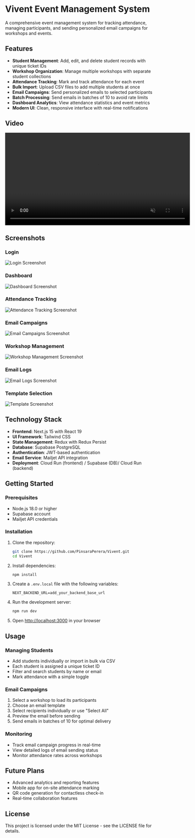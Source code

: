 # Vivent Event Management System

A comprehensive event management system for tracking attendance, managing participants, and sending personalized email campaigns for workshops and events.

## Features

- **Student Management**: Add, edit, and delete student records with unique ticket IDs
- **Workshop Organization**: Manage multiple workshops with separate student collections
- **Attendance Tracking**: Mark and track attendance for each event
- **Bulk Import**: Upload CSV files to add multiple students at once
- **Email Campaigns**: Send personalized emails to selected participants
- **Batch Processing**: Send emails in batches of 10 to avoid rate limits
- **Dashboard Analytics**: View attendance statistics and event metrics
- **Modern UI**: Clean, responsive interface with real-time notifications

## Video
<video width="600" controls muted>
  <source src="./resources/vivent.mp4" type="video/mp4">
  Your browser does not support the video tag.
</video>

## Screenshots

### Login
![Login Screenshot](./resources/login.png)

### Dashboard
![Dashboard Screenshot](./resources/dashboard.png)

### Attendance Tracking
![Attendance Tracking Screenshot](./resources/participant_management.png)

### Email Campaigns
![Email Campaigns Screenshot](./resources/email_campaign.png)

### Workshop Management
![Workshop Management Screenshot](./resources/new_event.png)

### Email Logs
![Email Logs Screenshot](./resources/email_logs.png)

### Template Selection
![Template Screenshot](./resources/templates.png)

## Technology Stack

- **Frontend**: Next.js 15 with React 19
- **UI Framework**: Tailwind CSS
- **State Management**: Redux with Redux Persist
- **Database**: Supabase PostgreSQL
- **Authentication**: JWT-based authentication
- **Email Service**: Mailjet API integration
- **Deployment**: Cloud Run (frontend) / Supabase (DB)/ Cloud Run (backend)

## Getting Started

### Prerequisites

- Node.js 18.0 or higher
- Supabase account
- Mailjet API credentials

### Installation

1. Clone the repository:
   ```bash
   git clone https://github.com/PinsaraPerera/Vivent.git
   cd Vivent
   ```

2. Install dependencies:
   ```bash
   npm install
   ```

3. Create a `.env.local` file with the following variables:
   ```
   NEXT_BACKEND_URL=add_your_backend_base_url
   ```

4. Run the development server:
   ```bash
   npm run dev
   ```

5. Open [http://localhost:3000](http://localhost:3000) in your browser

## Usage

### Managing Students

- Add students individually or import in bulk via CSV
- Each student is assigned a unique ticket ID
- Filter and search students by name or email
- Mark attendance with a simple toggle

### Email Campaigns

1. Select a workshop to load its participants
2. Choose an email template
3. Select recipients individually or use "Select All"
4. Preview the email before sending
5. Send emails in batches of 10 for optimal delivery

### Monitoring

- Track email campaign progress in real-time
- View detailed logs of email sending status
- Monitor attendance rates across workshops

## Future Plans

- Advanced analytics and reporting features
- Mobile app for on-site attendance marking
- QR code generation for contactless check-in
- Real-time collaboration features

## License

This project is licensed under the MIT License - see the LICENSE file for details.